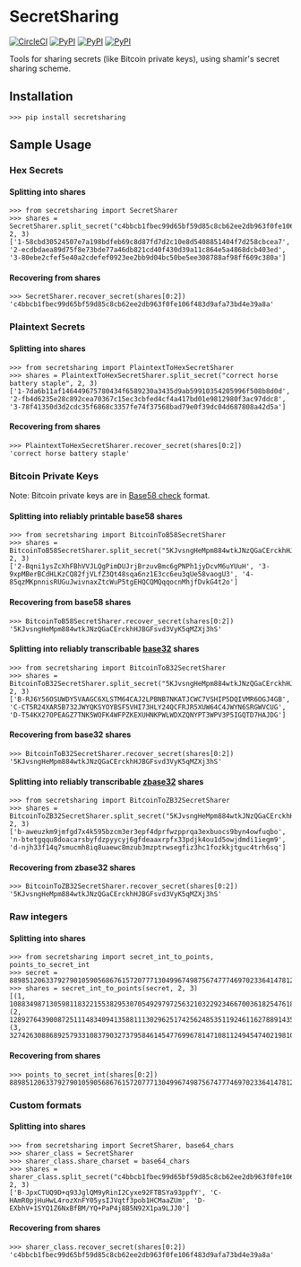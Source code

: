 SecretSharing
=============

[![CircleCI](https://img.shields.io/circleci/project/blockstack/secret-sharing.svg)](https://circleci.com/gh/blockstack/secret-sharing/5)
[![PyPI](https://img.shields.io/pypi/v/secretsharing.svg)](https://pypi.python.org/pypi/secretsharing/)
[![PyPI](https://img.shields.io/pypi/dm/secretsharing.svg)](https://pypi.python.org/pypi/secretsharing/)
[![PyPI](https://img.shields.io/pypi/l/secretsharing.svg)](https://github.com/onenameio/secret-sharing/blob/master/LICENSE)

Tools for sharing secrets (like Bitcoin private keys), using shamir's secret sharing scheme.

## Installation

    >>> pip install secretsharing

## Sample Usage

### Hex Secrets

#### Splitting into shares
    
    >>> from secretsharing import SecretSharer
    >>> shares = SecretSharer.split_secret("c4bbcb1fbec99d65bf59d85c8cb62ee2db963f0fe106f483d9afa73bd4e39a8a", 2, 3)
    ['1-58cbd30524507e7a198bdfeb69c8d87fd7d2c10e8d5408851404f7d258cbcea7', '2-ecdbdaea89d75f8e73bde77a46db821cd40f430d39a11c864e5a4868dcb403ed', '3-80ebe2cfef5e40a2cdefef0923ee2bb9d04bc50be5ee308788af98ff609c380a']

#### Recovering from shares

    >>> SecretSharer.recover_secret(shares[0:2])
    'c4bbcb1fbec99d65bf59d85c8cb62ee2db963f0fe106f483d9afa73bd4e39a8a'

### Plaintext Secrets

#### Splitting into shares

    >>> from secretsharing import PlaintextToHexSecretSharer
    >>> shares = PlaintextToHexSecretSharer.split_secret("correct horse battery staple", 2, 3)
    ['1-7da6b11af146449675780434f6589230a3435d9ab59910354205996f508b8d0d', '2-fb4d6235e28c892cea70367c15ec3cbfed4cf4a417bd01e9812980f3ac97ddc8', '3-78f41350d3d2cdc35f6868c3357fe74f37568bad79e0f39dc04d687808a42d5a']

#### Recovering from shares

    >>> PlaintextToHexSecretSharer.recover_secret(shares[0:2])
    'correct horse battery staple'

### Bitcoin Private Keys

Note: Bitcoin private keys are in [Base58 check](https://en.bitcoin.it/wiki/Base58Check_encoding) format.

#### Splitting into reliably printable base58 shares

    >>> from secretsharing import BitcoinToB58SecretSharer
    >>> shares = BitcoinToB58SecretSharer.split_secret("5KJvsngHeMpm884wtkJNzQGaCErckhHJBGFsvd3VyK5qMZXj3hS", 2, 3)
    ['2-Bqni1ysZcXhFBhVVJLQgPimDUJrjBrzuvBmc6gPNPh1jyDcvM6uYUuH', '3-9xpMBerBCdHLKzCQ82fjVLfZ3Qt48sqa6nz1E3cc6eu3qUe58vaogU3', '4-85qzMKpnnisRUGuJwivnaxZtcWuP5tgEHQCQMQqqocnMhjfDvkG4t2o']

#### Recovering from base58 shares

    >>> BitcoinToB58SecretSharer.recover_secret(shares[0:2])
    '5KJvsngHeMpm884wtkJNzQGaCErckhHJBGFsvd3VyK5qMZXj3hS'

#### Splitting into reliably transcribable [base32](http://en.wikipedia.org/wiki/Base32) shares

    >>> from secretsharing import BitcoinToB32SecretSharer
    >>> shares = BitcoinToB32SecretSharer.split_secret("5KJvsngHeMpm884wtkJNzQGaCErckhHJBGFsvd3VyK5qMZXj3hS", 2, 3)
    ['B-RJ6Y56OSUWDY5VAAGC6XLSTM64CAJ2LPBNB7NKATJCWC7VSHIP5DQIVMR6OGJ4GB', 'C-CT5R24XAR5B732JWYQKSYOYBSF5VHI73HLY24QCFRJR5XUW64C4JWYN6SRGWVCUG', 'D-T54KX27OPEAGZ7TNK5WOFK4WFPZKEXUHNKPWLWDXZQNYPT3WPV3P5IGQTD7HAJDG']

#### Recovering from base32 shares

    >>> BitcoinToB32SecretSharer.recover_secret(shares[0:2])
    '5KJvsngHeMpm884wtkJNzQGaCErckhHJBGFsvd3VyK5qMZXj3hS'  

#### Splitting into reliably transcribable [zbase32](http://philzimmermann.com/docs/human-oriented-base-32-encoding.txt) shares

    >>> from secretsharing import BitcoinToZB32SecretSharer
    >>> shares = BitcoinToZB32SecretSharer.split_secret("5KJvsngHeMpm884wtkJNzQGaCErckhHJBGFsvd3VyK5qMZXj3hS", 2, 3)
    ['b-aweuzkm9jmfgd7x4k595bzcm3er3epf4dprfwzpprqa3exbuocs9byn4owfuqbo', 'n-btetgqqu8doacarsbyfdzpyycyj6gfdeaaxrpfx33pdjk4ou1d5owjdmdi1iegm9', 'd-njh33f14q7smucmh8iq8uaewc8mzub3mzptrwsegfiz3hc1fozkkjtguc4trh6sq']

#### Recovering from zbase32 shares

    >>> BitcoinToZB32SecretSharer.recover_secret(shares[0:2])
    '5KJvsngHeMpm884wtkJNzQGaCErckhHJBGFsvd3VyK5qMZXj3hS'    

### Raw integers

#### Splitting into shares

    >>> from secretsharing import secret_int_to_points, points_to_secret_int
    >>> secret = 88985120633792790105905686761572077713049967498756747774697023364147812997770L
    >>> shares = secret_int_to_points(secret, 2, 3)
    [(1, 108834987130598118322155382953070549297972563210322923466700361825476188819879L), (2, 12892764390087251114834094135881113029625174256248535119246116278891435001755L), (3, 32742630886892579331083790327379584614547769967814710811249454740219810823864L)]

#### Recovering from shares

    >>> points_to_secret_int(shares[0:2])
    88985120633792790105905686761572077713049967498756747774697023364147812997770L

### Custom formats

#### Splitting into shares

    >>> from secretsharing import SecretSharer, base64_chars
    >>> sharer_class = SecretSharer
    >>> sharer_class.share_charset = base64_chars
    >>> shares = sharer_class.split_secret("c4bbcb1fbec99d65bf59d85c8cb62ee2db963f0fe106f483d9afa73bd4e39a8a", 2, 3)
    ['B-JpxCTUQ9D+q93JglQM9yRinI2Cyxe92FTBSYa93ppfY', 'C-HAmR0pjHuHwL4rozXnFY05ysIJVqtf3pob1HCMaaZUm', 'D-EXbhV+1SYQ1Z6NxBfBM/YQ+PaP4j8B5N92X1pa9LJJ0']

#### Recovering from shares

    >>> sharer_class.recover_secret(shares[0:2])
    'c4bbcb1fbec99d65bf59d85c8cb62ee2db963f0fe106f483d9afa73bd4e39a8a'
